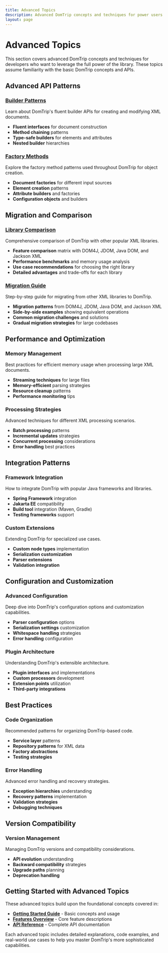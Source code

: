 ```yaml
---
title: Advanced Topics
description: Advanced DomTrip concepts and techniques for power users
layout: page
---
```


# Advanced Topics

This section covers advanced DomTrip concepts and techniques for developers who want to leverage the full power of the library. These topics assume familiarity with the basic DomTrip concepts and APIs.

## Advanced API Patterns

### [Builder Patterns](builder-patterns/)
Learn about DomTrip's fluent builder APIs for creating and modifying XML documents.

- **Fluent interfaces** for document construction
- **Method chaining** patterns
- **Type-safe builders** for elements and attributes
- **Nested builder** hierarchies

### [Factory Methods](factory-methods/)
Explore the factory method patterns used throughout DomTrip for object creation.

- **Document factories** for different input sources
- **Element creation** patterns
- **Attribute builders** and factories
- **Configuration objects** and builders

## Migration and Comparison

### [Library Comparison](comparison/)
Comprehensive comparison of DomTrip with other popular XML libraries.

- **Feature comparison** matrix with DOM4J, JDOM, Java DOM, and Jackson XML
- **Performance benchmarks** and memory usage analysis
- **Use case recommendations** for choosing the right library
- **Detailed advantages** and trade-offs for each library

### [Migration Guide](migration/)
Step-by-step guide for migrating from other XML libraries to DomTrip.

- **Migration patterns** from DOM4J, JDOM, Java DOM, and Jackson XML
- **Side-by-side examples** showing equivalent operations
- **Common migration challenges** and solutions
- **Gradual migration strategies** for large codebases

## Performance and Optimization

### Memory Management
Best practices for efficient memory usage when processing large XML documents.

- **Streaming techniques** for large files
- **Memory-efficient** parsing strategies
- **Resource cleanup** patterns
- **Performance monitoring** tips

### Processing Strategies
Advanced techniques for different XML processing scenarios.

- **Batch processing** patterns
- **Incremental updates** strategies
- **Concurrent processing** considerations
- **Error handling** best practices

## Integration Patterns

### Framework Integration
How to integrate DomTrip with popular Java frameworks and libraries.

- **Spring Framework** integration
- **Jakarta EE** compatibility
- **Build tool** integration (Maven, Gradle)
- **Testing frameworks** support

### Custom Extensions
Extending DomTrip for specialized use cases.

- **Custom node types** implementation
- **Serialization customization**
- **Parser extensions**
- **Validation integration**

## Configuration and Customization

### Advanced Configuration
Deep dive into DomTrip's configuration options and customization capabilities.

- **Parser configuration** options
- **Serialization settings** customization
- **Whitespace handling** strategies
- **Error handling** configuration

### Plugin Architecture
Understanding DomTrip's extensible architecture.

- **Plugin interfaces** and implementations
- **Custom processors** development
- **Extension points** utilization
- **Third-party integrations**

## Best Practices

### Code Organization
Recommended patterns for organizing DomTrip-based code.

- **Service layer** patterns
- **Repository patterns** for XML data
- **Factory abstractions**
- **Testing strategies**

### Error Handling
Advanced error handling and recovery strategies.

- **Exception hierarchies** understanding
- **Recovery patterns** implementation
- **Validation strategies**
- **Debugging techniques**

## Version Compatibility

### Version Management
Managing DomTrip versions and compatibility considerations.

- **API evolution** understanding
- **Backward compatibility** strategies
- **Upgrade paths** planning
- **Deprecation handling**

## Getting Started with Advanced Topics

These advanced topics build upon the foundational concepts covered in:

- **[Getting Started Guide](../getting-started/)** - Basic concepts and usage
- **[Features Overview](../features/)** - Core feature descriptions
- **[API Reference](../api/)** - Complete API documentation

Each advanced topic includes detailed explanations, code examples, and real-world use cases to help you master DomTrip's more sophisticated capabilities.
